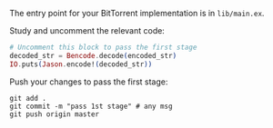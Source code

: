The entry point for your BitTorrent implementation is in `lib/main.ex`.

Study and uncomment the relevant code: 

```elixir
# Uncomment this block to pass the first stage
decoded_str = Bencode.decode(encoded_str)
IO.puts(Jason.encode!(decoded_str))
```

Push your changes to pass the first stage:

```
git add .
git commit -m "pass 1st stage" # any msg
git push origin master
```
